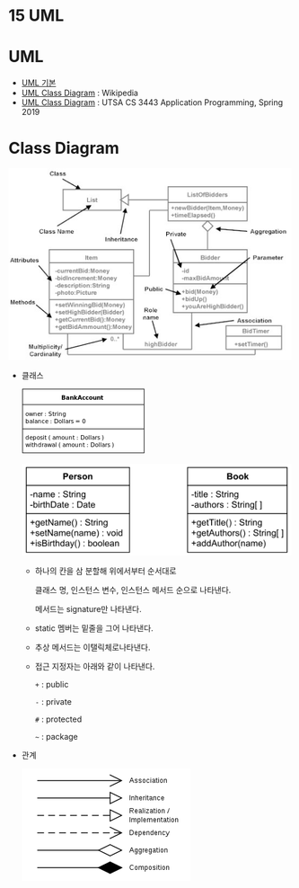 # 15 UML

# UML

- [UML 기본](https://velog.io/@donghoim/%EC%A0%95%EB%B3%B4%EC%B2%98%EB%A6%AC%EC%82%B0%EC%97%85%EA%B8%B0%EC%82%AC-17%EA%B0%95-UML)
- [UML Class Diagram](https://en.wikipedia.org/wiki/Class_diagram) : Wikipedia
- [UML Class Diagram](http://www.cs.utsa.edu/~cs3443/uml/uml.html) : UTSA CS 3443 Application Programming, Spring 2019

# Class Diagram

![Untitled](15%20UML%204c357a821aab41f89754ebef21e8dced/Untitled.png)

- 클래스
    
    ![Untitled](15%20UML%204c357a821aab41f89754ebef21e8dced/Untitled%201.png)
    
    ![Untitled](15%20UML%204c357a821aab41f89754ebef21e8dced/Untitled%202.png)
    
    - 하나의 칸을 삼 분할해 위에서부터 순서대로
        
        클래스 명, 인스턴스 변수, 인스턴스 메서드 순으로 나타낸다.
        
        메서드는 signature만 나타낸다.
        
    - static 멤버는 밑줄을 그어 나타낸다.

    - 추상 메서드는 이탤릭체로나타낸다.

    - 접근 지정자는 아래와 같이 나타낸다.
        
        `+` : public
        
        `-` : private
        
        `#` : protected
        
        `~` : package
        
- 관계
    
    ![Untitled](15%20UML%204c357a821aab41f89754ebef21e8dced/Untitled%203.png)